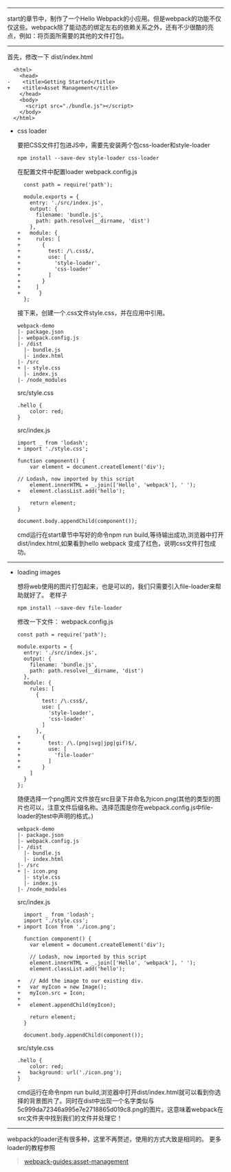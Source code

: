 -----------
start的章节中，制作了一个Hello Webpack的小应用。但是webpack的功能不仅仅这些。webpack除了能动态的绑定左右的依赖关系之外，还有不少很酷的亮点，例如：将页面所需要的其他的文件打包。

-----------
首先，修改一下
dist/index.html
```
  <html>
    <head>
-    <title>Getting Started</title>
+    <title>Asset Management</title>
    </head>
    <body>
      <script src="./bundle.js"></script>
    </body>
  </html>
```

* css loader

    要把CSS文件打包进JS中，需要先安装两个包css-loader和style-loader
    ```
    npm install --save-dev style-loader css-loader
    ```
    在配置文件中配置loader
    webpack.config.js
    ```
      const path = require('path');

      module.exports = {
        entry: './src/index.js',
        output: {
          filename: 'bundle.js',
          path: path.resolve(__dirname, 'dist')
        },
    +   module: {
    +     rules: [
    +       {
    +         test: /\.css$/,
    +         use: [
    +           'style-loader',
    +           'css-loader'
    +         ]
    +       }
    +     ]
    +      }
      };
    ```
    接下来，创建一个.css文件style.css，并在应用中引用。
    ```
    webpack-demo
    |- package.json
    |- webpack.config.js
    |- /dist
      |- bundle.js
      |- index.html
    |- /src
  + |- style.css
      |- index.js
    |- /node_modules
    ```
    src/style.css
    ```
    .hello {
        color: red;
    }
    ```
    src/index.js
    ```
    import _ from 'lodash';
    + import './style.css';

    function component() {
        var element = document.createElement('div');

    // Lodash, now imported by this script
        element.innerHTML = _.join(['Hello', 'webpack'], ' ');
    +   element.classList.add('hello');

        return element;
    }

    document.body.appendChild(component());
    ```

    cmd运行在start章节中写好的命令npm run build,等待输出成功,浏览器中打开dist/index.html,如果看到hello webpack 变成了红色，说明css文件打包成功。

---------
* loading images
    
    想将web使用的图片打包起来，也是可以的，我们只需要引入file-loader来帮助就好了。
    老样子
    ```
    npm install --save-dev file-loader
    ```
    修改一下文件：
    webpack.config.js
    ```
    const path = require('path');
  
    module.exports = {
      entry: './src/index.js',
      output: {
        filename: 'bundle.js',
        path: path.resolve(__dirname, 'dist')
      },
      module: {
        rules: [
          {
            test: /\.css$/,
            use: [
              'style-loader',
              'css-loader'
            ]
          },
  +       {
  +         test: /\.(png|svg|jpg|gif)$/,
  +         use: [
  +           'file-loader'
  +         ]
  +       }
        ]
      }
    };
    ```
    随便选择一个png图片文件放在src目录下并命名为icon.png(其他的类型的图片也可以，注意文件后缀名称。选择范围是你在webpack.config.js中file-loader的test中声明的格式。)
    ```
    webpack-demo
    |- package.json
    |- webpack.config.js
    |- /dist
      |- bundle.js
      |- index.html
    |- /src
  + |- icon.png
      |- style.css
      |- index.js
    |- /node_modules
    ```
    src/index.js
    ```
      import _ from 'lodash';
      import './style.css';
    + import Icon from './icon.png';

      function component() {
        var element = document.createElement('div');

        // Lodash, now imported by this script
        element.innerHTML = _.join(['Hello', 'webpack'], ' ');
        element.classList.add('hello');

    +   // Add the image to our existing div.
    +   var myIcon = new Image();
    +   myIcon.src = Icon;
    +
    +   element.appendChild(myIcon);

        return element;
      }

      document.body.appendChild(component());
    ```
    src/style.css
    ```
    .hello {
        color: red;
    +   background: url('./icon.png');
    }
    ```
     cmd运行在命令npm run build,浏览器中打开dist/index.html就可以看到你选择的背景图片了。同时在dist中出现一个名字类似与5c999da72346a995e7e2718865d019c8.png的图片。这意味着webpack在src文件夹中找到我们的文件并处理它！
----------

webpack的loader还有很多种，这里不再赘述，使用的方式大致是相同的。
更多loader的教程参照
>[webpack-guides:asset-management](https://webpack.js.org/guides/asset-management/)